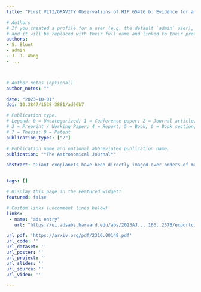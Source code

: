 ```yaml
---
title: "First VLTI/GRAVITY Observations of HIP 65426 b: Evidence for a Low or Moderate Orbital Eccentricity"

# Authors
# If you created a profile for a user (e.g. the default `admin` user), write the username (folder name) here
# and it will be replaced with their full name and linked to their profile.
authors:
- S. Blunt
- admin
- J. J. Wang
- ...



# Author notes (optional)
author_notes: ""

date: "2023-10-01"
doi: 10.3847/1538-3881/ad06b7

# Publication type.
# Legend: 0 = Uncategorized; 1 = Conference paper; 2 = Journal article;
# 3 = Preprint / Working Paper; 4 = Report; 5 = Book; 6 = Book section;
# 7 = Thesis; 8 = Patent
publication_types: ["2"]

# Publication name and optional abbreviated publication name.
publication: "*The Astronomical Journal*"

abstract: "Giant exoplanets have been directly imaged over orders of magnitude of orbital separations, prompting theoretical and observational investigations of their formation pathways. In this paper, we present new VLTI/GRAVITY astrometric data of HIP 65426 b, a cold, giant exoplanet which is a particular challenge for most formation theories at a projected separation of 92 au from its primary. Leveraging GRAVITY's astrometric precision, we present an updated eccentricity posterior that disfavors large eccentricities. The eccentricity posterior is still prior-dependent, and we extensively interpret and discuss the limits of the posterior constraints presented here. We also perform updated spectral comparisons with self-consistent forward-modeled spectra, finding a best fit ExoREM model with solar metallicity and C/O=0.6. An important caveat is that it is difficult to estimate robust errors on these values, which are subject to interpolation errors as well as potentially missing model physics. Taken together, the orbital and atmospheric constraints paint a preliminary picture of formation inconsistent with scattering after disk dispersal. Further work is needed to validate this interpretation. Analysis code used to perform this work is available at https://github.com/sblunt/hip65426."


tags: []

# Display this page in the Featured widget?
featured: false

# Custom links (uncomment lines below)
links:
 - name: "ads entry"
   url: "https://ui.adsabs.harvard.edu/abs/2023AJ....166..257B/exportcitation"

url_pdf: 'https://arxiv.org/pdf/2310.00148.pdf'
url_code: ''
url_dataset: ''
url_poster: ''
url_project: ''
url_slides: ''
url_source: ''
url_video: ''

---
```

